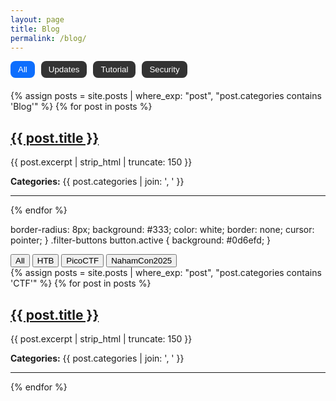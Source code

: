 ```yaml
---
layout: page
title: Blog
permalink: /blog/
---
```


<style>
.blog-filters {
  display: flex;
  flex-wrap: wrap;
  gap: 10px;
  margin-bottom: 20px;
}
.blog-filters button {
  padding: 6px 12px;
  border-radius: 8px;
  background: #333;
  color: white;
  border: none;
  cursor: pointer;
}
.blog-filters button.active {
  background: #0d6efd;
}
</style>

<div class="blog-filters">
  <button onclick="filterBlog('All')" class="active">All</button>
  <button onclick="filterBlog('Updates')">Updates</button>
  <button onclick="filterBlog('Tutorial')">Tutorial</button>
  <button onclick="filterBlog('Security')">Security</button>
</div>

<div id="blog-posts">
  {% assign posts = site.posts | where_exp: "post", "post.categories contains 'Blog'" %}
  {% for post in posts %}
    <div class="blog-entry" data-category="{{ post.categories | join: ' ' }}">
      <h2><a href="{{ post.url }}">{{ post.title }}</a></h2>
      <p>{{ post.excerpt | strip_html | truncate: 150 }}</p>
      <p><strong>Categories:</strong> {{ post.categories | join: ', ' }}</p>
      <hr>
    </div>
  {% endfor %}
</div>

<script>
function filterBlog(cat) {
  document.querySelectorAll('.blog-filters button').forEach(btn => {
    btn.classList.remove('active');
    if (btn.innerText === cat || (cat === 'All' && btn.innerText === 'All')) {
      btn.classList.add('active');
    }
  });
  document.querySelectorAll('.blog-entry').forEach(el => {
    if (cat === 'All' || el.dataset.category.includes(cat)) {
      el.style.display = 'block';
    } else {
      el.style.display = 'none';
    }
  });
}
</script>

  border-radius: 8px;
  background: #333;
  color: white;
  border: none;
  cursor: pointer;
}
.filter-buttons button.active {
  background: #0d6efd;
}
</style>

<div class="filter-buttons">
  <button onclick="filterCTF('All')" class="active">All</button>
  <button onclick="filterCTF('HTB')">HTB</button>
  <button onclick="filterCTF('PicoCTF')">PicoCTF</button>
  <button onclick="filterCTF('NahamCon2025')">NahamCon2025</button>
</div>

<div id="ctf-posts">
  {% assign posts = site.posts | where_exp: "post", "post.categories contains 'CTF'" %}
  {% for post in posts %}
    <div class="ctf-entry" data-category="{{ post.categories | join: ' ' }}">
      <h2><a href="{{ post.url }}">{{ post.title }}</a></h2>
      <p>{{ post.excerpt | strip_html | truncate: 150 }}</p>
      <p><strong>Categories:</strong> {{ post.categories | join: ', ' }}</p>
      <hr>
    </div>
  {% endfor %}
</div>

<script>
function filterCTF(cat) {
  document.querySelectorAll('.filter-buttons button').forEach(btn => {
    btn.classList.remove('active');
    if (btn.innerText === cat || (cat === 'All' && btn.innerText === 'All')) {
      btn.classList.add('active');
    }
  });
  document.querySelectorAll('.ctf-entry').forEach(el => {
    if (cat === 'All' || el.dataset.category.includes(cat)) {
      el.style.display = 'block';
    } else {
      el.style.display = 'none';
    }
  });
}
</script>


